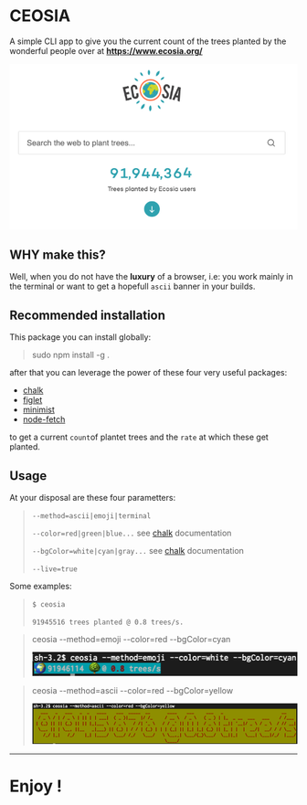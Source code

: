 # CEOSIA 

A simple CLI app to give you the current count of the trees planted by the wonderful people over at **https://www.ecosia.org/**

![ecosia website](media/ecosia.png)

##  WHY make this?

Well, when you do not have the __luxury__ of a browser, i.e: you work mainly in the terminal or want to get a hopefull `ascii` banner in your builds. 

## Recommended installation
This package you can install globally: 

> sudo npm install -g .

after that you can leverage the power of these four very useful packages:  

 - [chalk](https://www.npmjs.com/package/chalk)
 - [figlet](https://www.npmjs.com/package/figlet)
 - [minimist](https://www.npmjs.com/package/minimist) 
 - [node-fetch](https://www.npmjs.com/package/node-fetch)

 to get a current `count`of plantet trees and the `rate` at which these get planted.

## Usage

At your disposal are these four parametters:

> `--method=ascii|emoji|terminal`
> 
> `--color=red|green|blue...` see [chalk](https://www.npmjs.com/package/chalk) documentation
> 
> `--bgColor=white|cyan|gray...` see [chalk](https://www.npmjs.com/package/chalk) documentation
>
> `--live=true `

Some examples: 

> `$ ceosia`
>
> `91945516 trees planted @ 0.8 trees/s.`


> ceosia --method=emoji --color=red --bgColor=cyan
>
> ![using emoji](media/emoji.png)

> ceosia --method=ascii --color=red --bgColor=yellow
>
>![ascii art](media/ascii.png)

---
# Enjoy ! 